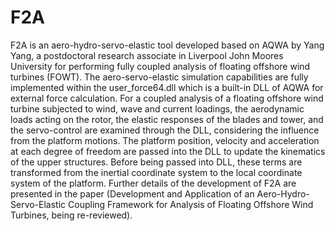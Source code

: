 # F2A
F2A is an aero-hydro-servo-elastic tool developed based on AQWA by Yang Yang, a postdoctoral research associate in Liverpool John Moores University for performing fully coupled analysis of floating offshore wind turbines (FOWT). The aero-servo-elastic simulation capabilities are fully implemented within the user_force64.dll which is a built-in DLL of AQWA for external force calculation. For a coupled analysis of a floating offshore wind turbine subjected to wind, wave and current loadings, the aerodynamic loads acting on the rotor, the elastic responses of the blades and tower, and the servo-control are examined through the DLL, considering the influence from the platform motions. The platform position, velocity and acceleration at each degree of freedom are passed into the DLL to update the kinematics of the upper structures. Before being passed into DLL, these terms are transformed from the inertial coordinate system to the local coordinate system of the platform. Further details of the development of F2A are presented in the paper (Development and Application of an Aero-Hydro-Servo-Elastic Coupling Framework for Analysis of Floating Offshore Wind Turbines, being re-reviewed).
